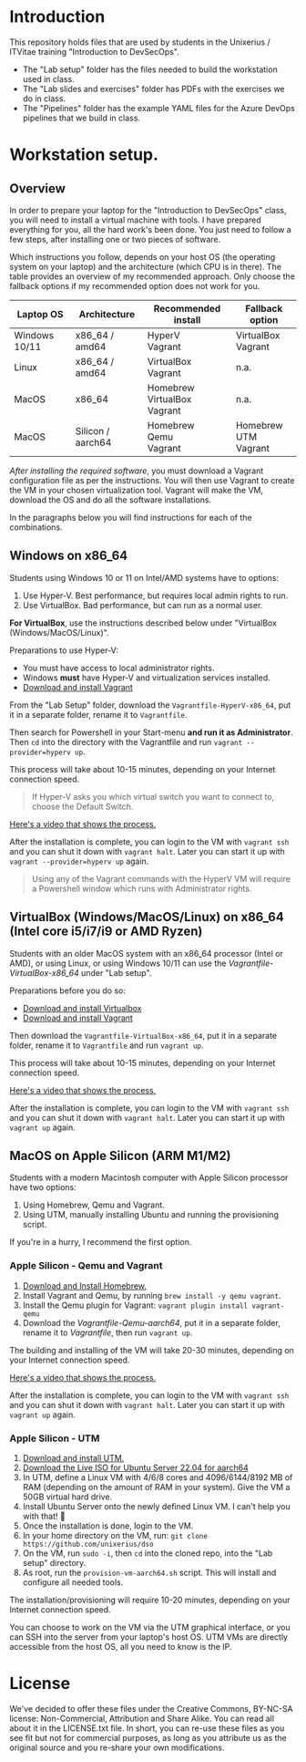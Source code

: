 # Introduction

This repository holds files that are used by students in the Unixerius / ITVitae training "Introduction to DevSecOps". 

* The "Lab setup" folder has the files needed to build the workstation used in class.
* The "Lab slides and exercises" folder has PDFs with the exercises we do in class.
* The "Pipelines" folder has the example YAML files for the Azure DevOps pipelines that we build in class.


# Workstation setup.

## Overview

In order to prepare your laptop for the "Introduction to DevSecOps" class, you will need to install a virtual machine with tools. I have prepared everything for you, all the hard work's been done. You just need to follow a few steps, after installing one or two pieces of software. 

Which instructions you follow, depends on your host OS (the operating system on your laptop) and the architecture (which CPU is in there). The table provides an overview of my recommended approach. Only choose the fallback options if my recommended option does not work for you.

| Laptop OS     | Architecture      | Recommended install                   | Fallback option                |
| ------------- | ----------------- | ------------------------------------- | ------------------------------ |
| Windows 10/11 | x86_64 / amd64    | HyperV<br />Vagrant                   | VirtualBox<br />Vagrant        |
| Linux         | x86_64 / amd64    | VirtualBox<br />Vagrant               | n.a.                           |
| MacOS         | x86_64            | Homebrew<br />VirtualBox<br />Vagrant | n.a.                           |
| MacOS         | Silicon / aarch64 | Homebrew<br />Qemu<br />Vagrant       | Homebrew<br />UTM<br />Vagrant |

*After installing the required software*, you must download a Vagrant configuration file as per the instructions. You will then use Vagrant to create the VM in your chosen virtualization tool. Vagrant will make the VM, download the OS and do all the software installations.

In the paragraphs below you will find instructions for each of the combinations. 


## Windows on x86_64

Students using Windows 10 or 11 on Intel/AMD systems have to options:

1. Use Hyper-V. Best performance, but requires local admin rights to run.
2. Use VirtualBox. Bad performance, but can run as a normal user.

**For VirtualBox**, use the instructions described below under "VirtualBox (Windows/MacOS/Linux)".

Preparations to use Hyper-V:

* You must have access to local administrator rights. 
* Windows **must** have Hyper-V and virtualization services installed.
* [Download and install Vagrant](https://developer.hashicorp.com/vagrant/downloads?product_intent=vagrant)

From the "Lab Setup" folder, download the `Vagrantfile-HyperV-x86_64`, put it in a separate folder, rename it to `Vagrantfile`. 

Then search for Powershell in your Start-menu **and run it as Administrator**. Then `cd` into the directory with the Vagrantfile and run `vagrant --provider=hyperv up`.

This process will take about 10-15 minutes, depending on your Internet connection speed.

> If Hyper-V asks you which virtual switch you want to connect to, choose the Default Switch.

[Here's a video that shows the process.](https://www.youtube.com/watch?v=DsEdfCggXlQ)

After the installation is complete, you can login to the VM with `vagrant ssh` and you can shut it down with `vagrant halt`. Later you can start it up with `vagrant --provider=hyperv up` again.

> Using any of the Vagrant commands with the HyperV VM will require a Powershell window which runs with Administrator rights.


## VirtualBox (Windows/MacOS/Linux) on x86_64 (Intel core i5/i7/i9 or AMD Ryzen)

Students with an older MacOS system with an x86_64 processor (Intel or AMD), or using Linux, or using Windows 10/11 can use the *Vagrantfile-VirtualBox-x86_64* under "Lab setup".

Preparations before you do so:

* [Download and install Virtualbox](https://virtualbox.org)
* [Download and install Vagrant](https://developer.hashicorp.com/vagrant/downloads?product_intent=vagrant)

Then download the `Vagrantfile-VirtualBox-x86_64`, put it in a separate folder, rename it to `Vagrantfile` and run `vagrant up`.

This process will take about 10-15 minutes, depending on your Internet connection speed.

[Here's a video that shows the process.](https://www.youtube.com/watch?v=DsEdfCggXlQ)

After the installation is complete, you can login to the VM with `vagrant ssh` and you can shut it down with `vagrant halt`. Later you can start it up with `vagrant up` again.


## MacOS on Apple Silicon (ARM M1/M2)

Students with a modern Macintosh computer with Apple Silicon processor have two options:

1. Using Homebrew, Qemu and Vagrant.
2. Using UTM, manually installing Ubuntu and running the provisioning script.

If you're in a hurry, I recommend the first option. 


### Apple Silicon - Qemu and Vagrant

1. [Download and Install Homebrew.](https://brew.sh)
2. Install Vagrant and Qemu, by running `brew install -y qemu vagrant`.
3. Install the Qemu plugin for Vagrant: `vagrant plugin install vagrant-qemu`
4. Download the *Vagrantfile-Qemu-aarch64*, put it in a separate folder, rename it to *Vagrantfile*, then run `vagrant up`.

The building and installing of the VM will take 20-30 minutes, depending on your Internet connection speed.

[Here's a video that shows the process.](https://www.youtube.com/watch?v=DsEdfCggXlQ)

After the installation is complete, you can login to the VM with `vagrant ssh` and you can shut it down with `vagrant halt`. Later you can start it up with `vagrant up` again.


### Apple Silicon - UTM

1. [Download and install UTM.](https://mac.getutm.app)
2. [Download the Live ISO for Ubuntu Server 22.04 for aarch64](https://cdimage.ubuntu.com/releases/22.04/release/ubuntu-22.04.2-live-server-arm64.iso)
3. In UTM, define a Linux VM with 4/6/8 cores and 4096/6144/8192 MB of RAM (depending on the amount of RAM in your system). Give the VM a 50GB virtual hard drive.
4. Install Ubuntu Server onto the newly defined Linux VM. I can't help you with that! 🥸
5. Once the installation is done, login to the VM.
6. In your home directory on the VM, run: `git clone https://github.com/unixerius/dso`
7. On the VM, run `sudo -i`, then `cd` into the cloned repo, into the "Lab setup" directory.
8. As root, run the `provision-vm-aarch64.sh` script. This will install and configure all needed tools.

The installation/provisioning will require 10-20 minutes, depending on your Internet connection speed.

You can choose to work on the VM via the UTM graphical interface, or you can SSH into the server from your laptop's host OS. UTM VMs are directly accessible from the host OS, all you need to know is the IP.


# License

We've decided to offer these files under the Creative Commons, BY-NC-SA license: Non-Commercial, Attribution and Share Alike. You can read all about it in the LICENSE.txt file. In short, you can re-use these files as you see fit but not for commercial purposes, as long as you attribute us as the original source and you re-share your own modifications. 
